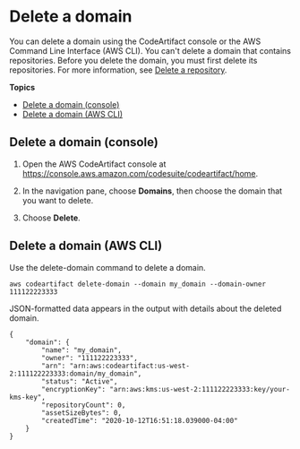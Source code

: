 # Delete a domain<a name="delete-domain"></a>

You can delete a domain using the CodeArtifact console or the AWS Command Line Interface \(AWS CLI\)\. You can't delete a domain that contains repositories\. Before you delete the domain, you must first delete its repositories\. For more information, see [Delete a repository](delete-repo.md)\.

**Topics**
+ [Delete a domain \(console\)](#delete-domain-console)
+ [Delete a domain \(AWS CLI\)](#delete-domain-cli)

## Delete a domain \(console\)<a name="delete-domain-console"></a>

1. Open the AWS CodeArtifact console at [https://console\.aws\.amazon\.com/codesuite/codeartifact/home](https://console.aws.amazon.com/codesuite/codeartifact/home)\.

1.  In the navigation pane, choose **Domains**, then choose the domain that you want to delete\. 

1.  Choose **Delete**\. 

## Delete a domain \(AWS CLI\)<a name="delete-domain-cli"></a>

Use the delete\-domain command to delete a domain\. 

```
aws codeartifact delete-domain --domain my_domain --domain-owner 111122223333
```

 JSON\-formatted data appears in the output with details about the deleted domain\.

```
{
    "domain": {
        "name": "my_domain",
        "owner": "111122223333",
        "arn": "arn:aws:codeartifact:us-west-2:111122223333:domain/my_domain",
        "status": "Active",
        "encryptionKey": "arn:aws:kms:us-west-2:111122223333:key/your-kms-key",
        "repositoryCount": 0,
        "assetSizeBytes": 0,
        "createdTime": "2020-10-12T16:51:18.039000-04:00"
    }
}
```